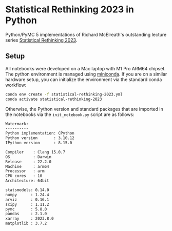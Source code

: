 # Statistical Rethinking 2023 in Python

Python/PyMC 5 implementations of Richard McElreath's outstanding lecture series [Statistical Rethinking 2023](https://www.youtube.com/playlist?list=PLDcUM9US4XdPz-KxHM4XHt7uUVGWWVSus).

## Setup

All notebooks were developed on a Mac laptop with M1 Pro ARM64 chipset. The python environment is managed using [miniconda](https://docs.conda.io/en/latest/miniconda.html). If you are on a similar hardware setup, you can initialize the environment via the standard conda workflow:

```bash
conda env create -f statistical-rethinking-2023.yml
conda activate statistical-rethinking-2023
```

Otherwise, the Python version and standard packages that are imported in the notebooks via the `init_notebook.py` script are as follows:

```txt
Watermark:
----------
Python implementation: CPython
Python version       : 3.10.12
IPython version      : 8.15.0

Compiler    : Clang 15.0.7 
OS          : Darwin
Release     : 22.2.0
Machine     : arm64
Processor   : arm
CPU cores   : 10
Architecture: 64bit

statsmodels: 0.14.0
numpy      : 1.24.4
arviz      : 0.16.1
scipy      : 1.11.2
pymc       : 5.8.0
pandas     : 2.1.0
xarray     : 2023.8.0
matplotlib : 3.7.2
```

